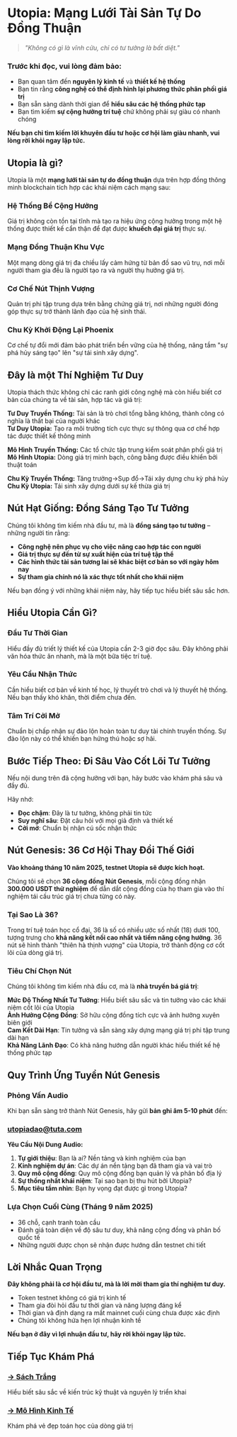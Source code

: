 # Utopia: Mạng Lưới Tài Sản Tự Do Đồng Thuận

> *"Không có gì là vĩnh cửu, chỉ có tư tưởng là bất diệt."*  

### Trước khi đọc, vui lòng đảm bảo:

- Bạn quan tâm đến **nguyên lý kinh tế** và **thiết kế hệ thống**
- Bạn tin rằng **công nghệ có thể định hình lại phương thức phân phối giá trị**
- Bạn sẵn sàng dành thời gian để **hiểu sâu các hệ thống phức tạp**
- Bạn tìm kiếm **sự cộng hưởng trí tuệ** chứ không phải sự giàu có nhanh chóng

**Nếu bạn chỉ tìm kiếm lời khuyên đầu tư hoặc cơ hội làm giàu nhanh, vui lòng rời khỏi ngay lập tức.**


## Utopia là gì?

Utopia là một **mạng lưới tài sản tự do đồng thuận** dựa trên hợp đồng thông minh blockchain tích hợp các khái niệm cách mạng sau:

### Hệ Thống Bể Cộng Hưởng
Giá trị không còn tồn tại tĩnh mà tạo ra hiệu ứng cộng hưởng trong một hệ thống được thiết kế cẩn thận để đạt được **khuếch đại giá trị** thực sự.

### Mạng Đồng Thuận Khu Vực  
Một mạng dòng giá trị đa chiều lấy cảm hứng từ bản đồ sao vũ trụ, nơi mỗi người tham gia đều là người tạo ra và người thụ hưởng giá trị.

### Cơ Chế Nút Thịnh Vượng
Quản trị phi tập trung dựa trên bằng chứng giá trị, nơi những người đóng góp thực sự trở thành lãnh đạo của hệ sinh thái.

### Chu Kỳ Khởi Động Lại Phoenix
Cơ chế tự đổi mới đảm bảo phát triển bền vững của hệ thống, nâng tầm "sự phá hủy sáng tạo" lên "sự tái sinh xây dựng".


## Đây là một Thí Nghiệm Tư Duy

Utopia thách thức không chỉ các ranh giới công nghệ mà còn hiểu biết cơ bản của chúng ta về tài sản, hợp tác và giá trị:

**Tư Duy Truyền Thống:** Tài sản là trò chơi tổng bằng không, thành công có nghĩa là thất bại của người khác  
**Tư Duy Utopia:** Tạo ra môi trường tích cực thực sự thông qua cơ chế hợp tác được thiết kế thông minh

**Mô Hình Truyền Thống:** Các tổ chức tập trung kiểm soát phân phối giá trị  
**Mô Hình Utopia:** Dòng giá trị minh bạch, công bằng được điều khiển bởi thuật toán

**Chu Kỳ Truyền Thống:** Tăng trưởng→Sụp đổ→Tái xây dựng chu kỳ phá hủy  
**Chu Kỳ Utopia:** Tái sinh xây dựng dưới sự kế thừa giá trị


## Nút Hạt Giống: Đồng Sáng Tạo Tư Tưởng

Chúng tôi không tìm kiếm nhà đầu tư, mà là **đồng sáng tạo tư tưởng** – những người tin rằng:

- **Công nghệ nên phục vụ cho việc nâng cao hợp tác con người**
- **Giá trị thực sự đến từ sự xuất hiện của trí tuệ tập thể**  
- **Các hình thức tài sản tương lai sẽ khác biệt cơ bản so với ngày hôm nay**
- **Sự tham gia chính nó là xác thực tốt nhất cho khái niệm**

Nếu bạn đồng ý với những khái niệm này, hãy tiếp tục hiểu biết sâu sắc hơn.


## Hiểu Utopia Cần Gì?

### Đầu Tư Thời Gian
Hiểu đầy đủ triết lý thiết kế của Utopia cần 2-3 giờ đọc sâu. Đây không phải văn hóa thức ăn nhanh, mà là một bữa tiệc trí tuệ.

### Yêu Cầu Nhận Thức  
Cần hiểu biết cơ bản về kinh tế học, lý thuyết trò chơi và lý thuyết hệ thống. Nếu bạn thấy khó khăn, thời điểm chưa đến.

### Tâm Trí Cởi Mở
Chuẩn bị chấp nhận sự đảo lộn hoàn toàn tư duy tài chính truyền thống. Sự đảo lộn này có thể khiến bạn hứng thú hoặc sợ hãi.


## Bước Tiếp Theo: Đi Sâu Vào Cốt Lõi Tư Tưởng

Nếu nội dung trên đã cộng hưởng với bạn, hãy bước vào khám phá sâu và đầy đủ.

Hãy nhớ:
- **Đọc chậm**: Đây là tư tưởng, không phải tin tức
- **Suy nghĩ sâu**: Đặt câu hỏi với mọi giả định và thiết kế
- **Cởi mở**: Chuẩn bị nhận cú sốc nhận thức


## Nút Genesis: 36 Cơ Hội Thay Đổi Thế Giới

**Vào khoảng tháng 10 năm 2025, testnet Utopia sẽ được kích hoạt.**

Chúng tôi sẽ chọn **36 cộng đồng Nút Genesis**, mỗi cộng đồng nhận **300.000 USDT thử nghiệm** để dẫn dắt cộng đồng của họ tham gia vào thí nghiệm tái cấu trúc giá trị chưa từng có này.

### Tại Sao Là 36?

Trong trí tuệ toán học cổ đại, 36 là số có nhiều ước số nhất (18) dưới 100, tượng trưng cho **khả năng kết nối cao nhất và tiềm năng cộng hưởng**. 36 nút sẽ hình thành "thiên hà thịnh vượng" của Utopia, trở thành động cơ cốt lõi của dòng giá trị.

### Tiêu Chí Chọn Nút

Chúng tôi không tìm kiếm nhà đầu cơ, mà là **nhà truyền bá giá trị**:

**Mức Độ Thống Nhất Tư Tưởng**: Hiểu biết sâu sắc và tin tưởng vào các khái niệm cốt lõi của Utopia  
**Ảnh Hưởng Cộng Đồng**: Sở hữu cộng đồng tích cực và ảnh hưởng xuyên biên giới  
**Cam Kết Dài Hạn**: Tin tưởng và sẵn sàng xây dựng mạng giá trị phi tập trung dài hạn  
**Khả Năng Lãnh Đạo**: Có khả năng hướng dẫn người khác hiểu thiết kế hệ thống phức tạp  


## Quy Trình Ứng Tuyển Nút Genesis

### Phỏng Vấn Audio
Khi bạn sẵn sàng trở thành Nút Genesis, hãy gửi **bản ghi âm 5-10 phút** đến:  
### utopiadao@tuta.com

**Yêu Cầu Nội Dung Audio:**
1. **Tự giới thiệu**: Bạn là ai? Nền tảng và kinh nghiệm của bạn
2. **Kinh nghiệm dự án**: Các dự án nền tảng bạn đã tham gia và vai trò
3. **Quy mô cộng đồng**: Quy mô cộng đồng bạn quản lý và phân bố địa lý
4. **Sự thống nhất khái niệm**: Tại sao bạn bị thu hút bởi Utopia?
5. **Mục tiêu tầm nhìn**: Bạn hy vọng đạt được gì trong Utopia?

### Lựa Chọn Cuối Cùng (Tháng 9 năm 2025)
- 36 chỗ, cạnh tranh toàn cầu
- Đánh giá toàn diện về độ sâu tư duy, khả năng cộng đồng và phân bố quốc tế
- Những người được chọn sẽ nhận được hướng dẫn testnet chi tiết


## Lời Nhắc Quan Trọng

**Đây không phải là cơ hội đầu tư, mà là lời mời tham gia thí nghiệm tư duy.**

- Token testnet không có giá trị kinh tế
- Tham gia đòi hỏi đầu tư thời gian và năng lượng đáng kể
- Thời gian và định dạng ra mắt mainnet cuối cùng chưa được xác định
- Chúng tôi không hứa hẹn lợi nhuận kinh tế

**Nếu bạn ở đây vì lợi nhuận đầu tư, hãy rời khỏi ngay lập tức.**


## Tiếp Tục Khám Phá

### [→ Sách Trắng](/vi/whitepaper/)
Hiểu biết sâu sắc về kiến trúc kỹ thuật và nguyên lý triển khai

### [→ Mô Hình Kinh Tế](/vi/economics/)
Khám phá vẻ đẹp toán học của dòng giá trị